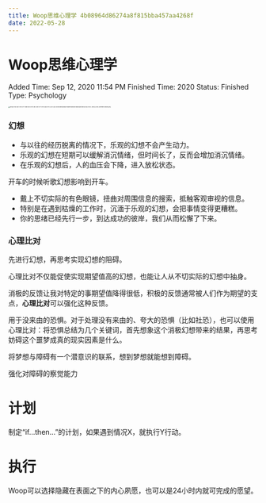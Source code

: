 ```yaml
---
title: Woop思维心理学 4b08964d86274a8f815bba457aa4268f
date: 2022-05-28
---
```


# Woop思维心理学

Added Time: Sep 12, 2020 11:54 PM
Finished Time: 2020
Status: Finished
Type: Psychology

<img src="http://image.kesx.me/img/2021/07/28/21-51-28-8f243a234c108190233273ea5fc9fe72-169AC064-9A1F-4308-A40D-8091BE44F855-f91913.jpeg" alt="Woop%E6%80%9D%E7%BB%B4%E5%BF%83%E7%90%86%E5%AD%A6%204b08964d86274a8f815bba457aa4268f/169AC064-9A1F-4308-A40D-8091BE44F855.jpeg" style="zoom: 18%;" />

### 幻想

- 与以往的经历脱离的情况下，乐观的幻想不会产生动力。
- 乐观的幻想在短期可以缓解消沉情绪，但时间长了，反而会增加消沉情绪。
- 在乐观的幻想后，人的血压会下降，进入放松状态。

开车的时候听歌幻想影响到开车。

- 戴上不切实际的有色眼镜，扭曲对周围信息的搜索，抵触客观审视的信息。
- 特别是在遇到枯燥的工作时，沉湎于乐观的幻想，会把事情变得更糟糕。
- 你的思绪已经先行一步，到达成功的彼岸，我们从而松懈了下来。

### 心理比对

先进行幻想，再思考实现幻想的阻碍。

心理比对不仅能促使实现期望值高的幻想，也能让人从不切实际的幻想中抽身。

消极的反馈让我对特定的事期望值降得很低，积极的反馈通常被人们作为期望的支点，**心理比对**可以强化这种反馈。

用于没来由的恐惧。对于处理没有来由的、夸大的恐惧（比如社恐），也可以使用心理比对：将恐惧总结为几个关键词，首先想象这个消极幻想带来的结果，再思考妨碍这个噩梦成真的现实因素是什么。

将梦想与障碍有一个潜意识的联系，想到梦想就能想到障碍。

强化对障碍的察觉能力

# 计划

制定“if…then…”的计划，如果遇到情况X，就执行Y行动。

# 执行

Woop可以选择隐藏在表面之下的内心夙愿，也可以是24小时内就可完成的愿望。